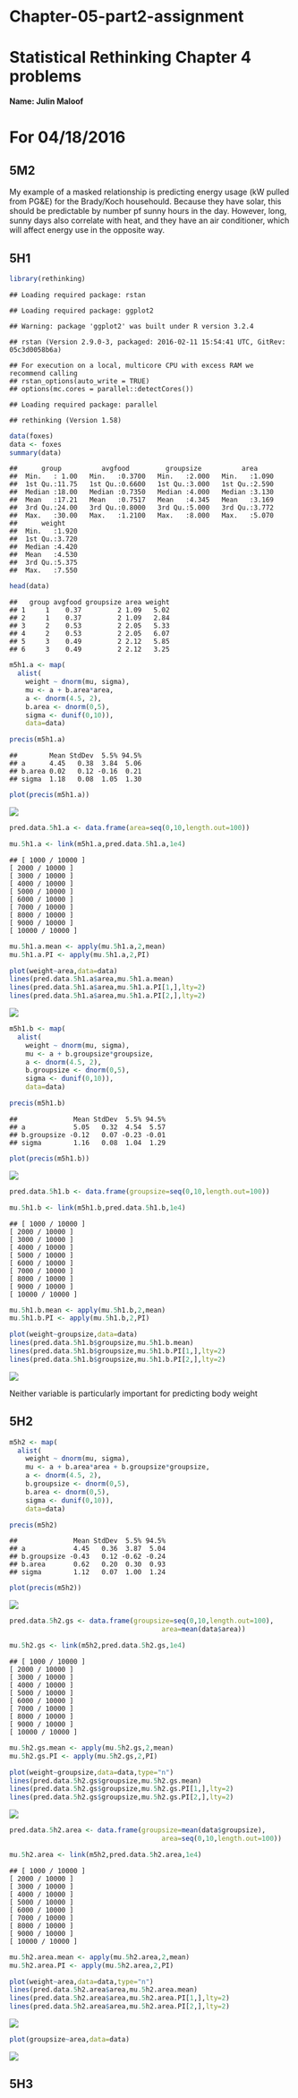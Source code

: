 # Chapter-05-part2-assignment
# Statistical Rethinking Chapter 4 problems

__Name: Julin Maloof__


# For 04/18/2016

## 5M2

My example of a masked relationship is predicting energy usage (kW pulled from PG&E) for the Brady/Koch househould.  Because they have solar, this should be predictable by number pf sunny hours in the day.  However, long, sunny days also correlate with heat, and they have an air conditioner, which will affect energy use in the opposite way.

## 5H1


```r
library(rethinking)
```

```
## Loading required package: rstan
```

```
## Loading required package: ggplot2
```

```
## Warning: package 'ggplot2' was built under R version 3.2.4
```

```
## rstan (Version 2.9.0-3, packaged: 2016-02-11 15:54:41 UTC, GitRev: 05c3d0058b6a)
```

```
## For execution on a local, multicore CPU with excess RAM we recommend calling
## rstan_options(auto_write = TRUE)
## options(mc.cores = parallel::detectCores())
```

```
## Loading required package: parallel
```

```
## rethinking (Version 1.58)
```

```r
data(foxes)
data <- foxes
summary(data)
```

```
##      group          avgfood         groupsize          area      
##  Min.   : 1.00   Min.   :0.3700   Min.   :2.000   Min.   :1.090  
##  1st Qu.:11.75   1st Qu.:0.6600   1st Qu.:3.000   1st Qu.:2.590  
##  Median :18.00   Median :0.7350   Median :4.000   Median :3.130  
##  Mean   :17.21   Mean   :0.7517   Mean   :4.345   Mean   :3.169  
##  3rd Qu.:24.00   3rd Qu.:0.8000   3rd Qu.:5.000   3rd Qu.:3.772  
##  Max.   :30.00   Max.   :1.2100   Max.   :8.000   Max.   :5.070  
##      weight     
##  Min.   :1.920  
##  1st Qu.:3.720  
##  Median :4.420  
##  Mean   :4.530  
##  3rd Qu.:5.375  
##  Max.   :7.550
```

```r
head(data)
```

```
##   group avgfood groupsize area weight
## 1     1    0.37         2 1.09   5.02
## 2     1    0.37         2 1.09   2.84
## 3     2    0.53         2 2.05   5.33
## 4     2    0.53         2 2.05   6.07
## 5     3    0.49         2 2.12   5.85
## 6     3    0.49         2 2.12   3.25
```

```r
m5h1.a <- map(
  alist(
    weight ~ dnorm(mu, sigma),
    mu <- a + b.area*area,
    a <- dnorm(4.5, 2),
    b.area <- dnorm(0,5),
    sigma <- dunif(0,10)),
    data=data)

precis(m5h1.a)
```

```
##        Mean StdDev  5.5% 94.5%
## a      4.45   0.38  3.84  5.06
## b.area 0.02   0.12 -0.16  0.21
## sigma  1.18   0.08  1.05  1.30
```

```r
plot(precis(m5h1.a))
```

![](Chapter-05-part2-assignment_files/figure-html/unnamed-chunk-1-1.png)

```r
pred.data.5h1.a <- data.frame(area=seq(0,10,length.out=100))

mu.5h1.a <- link(m5h1.a,pred.data.5h1.a,1e4)
```

```
## [ 1000 / 10000 ]
[ 2000 / 10000 ]
[ 3000 / 10000 ]
[ 4000 / 10000 ]
[ 5000 / 10000 ]
[ 6000 / 10000 ]
[ 7000 / 10000 ]
[ 8000 / 10000 ]
[ 9000 / 10000 ]
[ 10000 / 10000 ]
```

```r
mu.5h1.a.mean <- apply(mu.5h1.a,2,mean)
mu.5h1.a.PI <- apply(mu.5h1.a,2,PI)

plot(weight~area,data=data)
lines(pred.data.5h1.a$area,mu.5h1.a.mean)
lines(pred.data.5h1.a$area,mu.5h1.a.PI[1,],lty=2)
lines(pred.data.5h1.a$area,mu.5h1.a.PI[2,],lty=2)
```

![](Chapter-05-part2-assignment_files/figure-html/unnamed-chunk-1-2.png)

```r
m5h1.b <- map(
  alist(
    weight ~ dnorm(mu, sigma),
    mu <- a + b.groupsize*groupsize,
    a <- dnorm(4.5, 2),
    b.groupsize <- dnorm(0,5),
    sigma <- dunif(0,10)),
    data=data)

precis(m5h1.b)
```

```
##              Mean StdDev  5.5% 94.5%
## a            5.05   0.32  4.54  5.57
## b.groupsize -0.12   0.07 -0.23 -0.01
## sigma        1.16   0.08  1.04  1.29
```

```r
plot(precis(m5h1.b))
```

![](Chapter-05-part2-assignment_files/figure-html/unnamed-chunk-1-3.png)

```r
pred.data.5h1.b <- data.frame(groupsize=seq(0,10,length.out=100))

mu.5h1.b <- link(m5h1.b,pred.data.5h1.b,1e4)
```

```
## [ 1000 / 10000 ]
[ 2000 / 10000 ]
[ 3000 / 10000 ]
[ 4000 / 10000 ]
[ 5000 / 10000 ]
[ 6000 / 10000 ]
[ 7000 / 10000 ]
[ 8000 / 10000 ]
[ 9000 / 10000 ]
[ 10000 / 10000 ]
```

```r
mu.5h1.b.mean <- apply(mu.5h1.b,2,mean)
mu.5h1.b.PI <- apply(mu.5h1.b,2,PI)

plot(weight~groupsize,data=data)
lines(pred.data.5h1.b$groupsize,mu.5h1.b.mean)
lines(pred.data.5h1.b$groupsize,mu.5h1.b.PI[1,],lty=2)
lines(pred.data.5h1.b$groupsize,mu.5h1.b.PI[2,],lty=2)
```

![](Chapter-05-part2-assignment_files/figure-html/unnamed-chunk-1-4.png)

Neither variable is particularly important for predicting body weight

## 5H2

```r
m5h2 <- map(
  alist(
    weight ~ dnorm(mu, sigma),
    mu <- a + b.area*area + b.groupsize*groupsize,
    a <- dnorm(4.5, 2),
    b.groupsize <- dnorm(0,5),
    b.area <- dnorm(0,5),
    sigma <- dunif(0,10)),
    data=data)

precis(m5h2)
```

```
##              Mean StdDev  5.5% 94.5%
## a            4.45   0.36  3.87  5.04
## b.groupsize -0.43   0.12 -0.62 -0.24
## b.area       0.62   0.20  0.30  0.93
## sigma        1.12   0.07  1.00  1.24
```

```r
plot(precis(m5h2))
```

![](Chapter-05-part2-assignment_files/figure-html/unnamed-chunk-2-1.png)

```r
pred.data.5h2.gs <- data.frame(groupsize=seq(0,10,length.out=100),
                                      area=mean(data$area))

mu.5h2.gs <- link(m5h2,pred.data.5h2.gs,1e4)
```

```
## [ 1000 / 10000 ]
[ 2000 / 10000 ]
[ 3000 / 10000 ]
[ 4000 / 10000 ]
[ 5000 / 10000 ]
[ 6000 / 10000 ]
[ 7000 / 10000 ]
[ 8000 / 10000 ]
[ 9000 / 10000 ]
[ 10000 / 10000 ]
```

```r
mu.5h2.gs.mean <- apply(mu.5h2.gs,2,mean)
mu.5h2.gs.PI <- apply(mu.5h2.gs,2,PI)

plot(weight~groupsize,data=data,type="n")
lines(pred.data.5h2.gs$groupsize,mu.5h2.gs.mean)
lines(pred.data.5h2.gs$groupsize,mu.5h2.gs.PI[1,],lty=2)
lines(pred.data.5h2.gs$groupsize,mu.5h2.gs.PI[2,],lty=2)
```

![](Chapter-05-part2-assignment_files/figure-html/unnamed-chunk-2-2.png)

```r
pred.data.5h2.area <- data.frame(groupsize=mean(data$groupsize),
                                      area=seq(0,10,length.out=100))

mu.5h2.area <- link(m5h2,pred.data.5h2.area,1e4)
```

```
## [ 1000 / 10000 ]
[ 2000 / 10000 ]
[ 3000 / 10000 ]
[ 4000 / 10000 ]
[ 5000 / 10000 ]
[ 6000 / 10000 ]
[ 7000 / 10000 ]
[ 8000 / 10000 ]
[ 9000 / 10000 ]
[ 10000 / 10000 ]
```

```r
mu.5h2.area.mean <- apply(mu.5h2.area,2,mean)
mu.5h2.area.PI <- apply(mu.5h2.area,2,PI)

plot(weight~area,data=data,type="n")
lines(pred.data.5h2.area$area,mu.5h2.area.mean)
lines(pred.data.5h2.area$area,mu.5h2.area.PI[1,],lty=2)
lines(pred.data.5h2.area$area,mu.5h2.area.PI[2,],lty=2)
```

![](Chapter-05-part2-assignment_files/figure-html/unnamed-chunk-2-3.png)

```r
plot(groupsize~area,data=data)
```

![](Chapter-05-part2-assignment_files/figure-html/unnamed-chunk-2-4.png)

## 5H3

